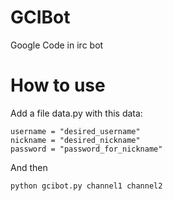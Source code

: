 # GCIBot
Google Code in irc bot

# How to use
Add a file data.py with this data:

```
username = "desired_username"
nickname = "desired_nickname"
password = "password_for_nickname"
```

And then

```
python gcibot.py channel1 channel2
```
